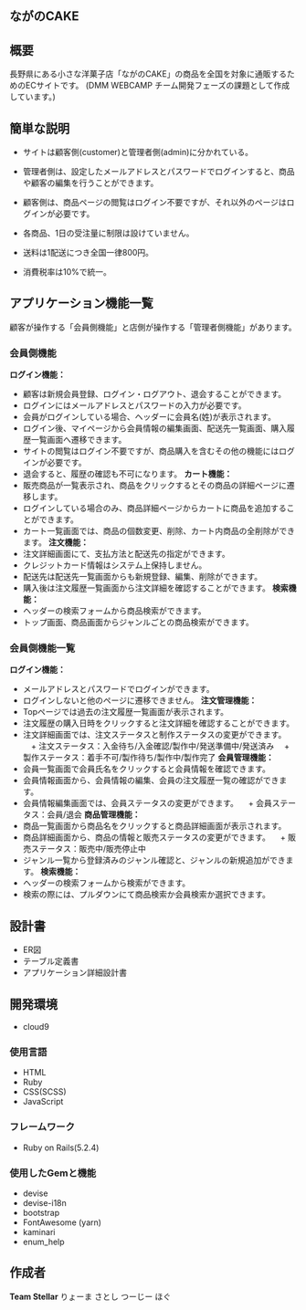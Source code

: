 ## ながのCAKE



## 概要
長野県にある小さな洋菓子店「ながのCAKE」の商品を全国を対象に通販するためのECサイトです。
(DMM WEBCAMP チーム開発フェーズの課題として作成しています。)

## 簡単な説明
+ サイトは顧客側(customer)と管理者側(admin)に分かれている。
+ 管理者側は、設定したメールアドレスとパスワードでログインすると、商品や顧客の編集を行うことができます。
+ 顧客側は、商品ページの閲覧はログイン不要ですが、それ以外のページはログインが必要です。

+ 各商品、1日の受注量に制限は設けていません。
+ 送料は1配送につき全国一律800円。
+ 消費税率は10%で統一。

## アプリケーション機能一覧
顧客が操作する「会員側機能」と店側が操作する「管理者側機能」があります。

### 会員側機能
**ログイン機能：**
+ 顧客は新規会員登録、ログイン・ログアウト、退会することができます。
+ ログインにはメールアドレスとパスワードの入力が必要です。
+ 会員がログインしている場合、ヘッダーに会員名(姓)が表示されます。
+ ログイン後、マイページから会員情報の編集画面、配送先一覧画面、購入履歴一覧画面へ遷移できます。
+ サイトの閲覧はログイン不要ですが、商品購入を含むその他の機能にはログインが必要です。
+ 退会すると、履歴の確認も不可になります。
**カート機能：**
+ 販売商品が一覧表示され、商品をクリックするとその商品の詳細ページに遷移します。
+ ログインしている場合のみ、商品詳細ページからカートに商品を追加することができます。
+ カート一覧画面では、商品の個数変更、削除、カート内商品の全削除ができます。
**注文機能：**
+ 注文詳細画面にて、支払方法と配送先の指定ができます。
+ クレジットカード情報はシステム上保持しません。
+ 配送先は配送先一覧画面からも新規登録、編集、削除ができます。
+ 購入後は注文履歴一覧画面から注文詳細を確認することができます。
**検索機能：**
+ ヘッダーの検索フォームから商品検索ができます。
+ トップ画面、商品画面からジャンルごとの商品検索ができます。

### 会員側機能一覧
**ログイン機能：**
+ メールアドレスとパスワードでログインができます。
+ ログインしないと他のページに遷移できません。
**注文管理機能：**
+ Topページでは過去の注文履歴一覧画面が表示されます。
+ 注文履歴の購入日時をクリックすると注文詳細を確認することができます。
+ 注文詳細画面では、注文ステータスと制作ステータスの変更ができます。
　+ 注文ステータス：入金待ち/入金確認/製作中/発送準備中/発送済み
　+ 製作ステータス：着手不可/製作待ち/製作中/製作完了
**会員管理機能：**
+ 会員一覧画面で会員氏名をクリックすると会員情報を確認できます。
+ 会員情報画面から、会員情報の編集、会員の注文履歴一覧の確認ができます。
+ 会員情報編集画面では、会員ステータスの変更ができます。
　+ 会員ステータス：会員/退会
**商品管理機能：**
+ 商品一覧画面から商品名をクリックすると商品詳細画面が表示されます。
+ 商品詳細画面から、商品の情報と販売ステータスの変更ができます。
　+ 販売ステータス：販売中/販売停止中
+ ジャンル一覧から登録済みのジャンル確認と、ジャンルの新規追加ができます。
**検索機能：**
+ ヘッダーの検索フォームから検索ができます。
+ 検索の際には、プルダウンにて商品検索か会員検索か選択できます。

## 設計書
+ ER図
+ テーブル定義書
+ アプリケーション詳細設計書

## 開発環境
+ cloud9

### 使用言語
+ HTML
+ Ruby
+ CSS(SCSS)
+ JavaScript

### フレームワーク
+ Ruby on Rails(5.2.4)

### 使用したGemと機能
+ devise
+ devise-i18n
+ bootstrap
+ FontAwesome (yarn)
+ kaminari
+ enum_help

## 作成者
**Team Stellar**
りょーま
さとし
つーじー
ほぐ
